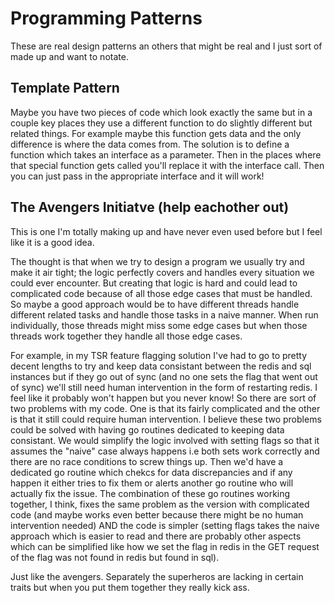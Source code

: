 Programming Patterns
====================

These are real design patterns an others that might be real and I just sort of
made up and want to notate.

Template Pattern
----------------

Maybe you have two pieces of code which look exactly the same but in a couple
key places they use a different function to do slightly different but related
things. For example maybe this function gets data and the only difference is
where the data comes from. The solution is to define a function which takes an
interface as a parameter. Then in the places where that special function gets
called you'll replace it with the interface call. Then you can just pass in
the appropriate interface and it will work!

The Avengers Initiatve (help eachother out)
-------------------------------------------

This is one I'm totally making up and have never even used before but I feel
like it is a good idea.

The thought is that when we try to design a program we usually try and make it
air tight; the logic perfectly covers and handles every situation we could
ever encounter. But creating that logic is hard and could lead to complicated
code because of all those edge cases that must be handled. So maybe a good
approach would be to have different threads handle different related tasks and
handle those tasks in a naive manner. When run individually, those threads
might miss some edge cases but when those threads work together they handle
all those edge cases.

For example, in my TSR feature flagging solution I've had to go to pretty
decent lengths to try and keep data consistant between the redis and sql
instances but if they go out of sync (and no one sets the flag that went out
of sync) we'll still need human intervention in the form of restarting redis.
I feel like it probably won't happen but you never know! So there are sort of
two problems with my code. One is that its fairly complicated and the other is
that it still could require human intervention. I believe these two problems
could be solved with having go routines dedicated to keeping data consistant.
We would simplify the logic involved with setting flags so that it assumes the
"naive" case always happens i.e both sets work correctly and there are no race
conditions to screw things up. Then we'd have a dedicated go routine which
chekcs for data discrepancies and if any happen it either tries to fix them or
alerts another go routine who will actually fix the issue. The combination of
these go routines working together, I think, fixes the same problem as the
version with complicated code (and maybe works even better because there might
be no human intervention needed) AND the code is simpler (setting flags takes
the naive approach which is easier to read and there are probably other
aspects which can be simplified like how we set the flag in redis in the GET
request of the flag was not found in redis but found in sql).

Just like the avengers. Separately the superheros are lacking in certain
traits but when you put them together they really kick ass.
